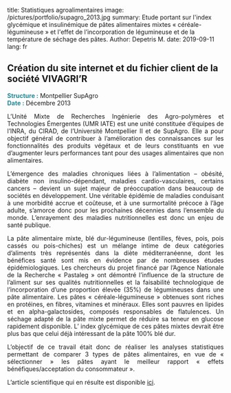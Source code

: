title: Statistiques agroalimentaires
image: /pictures/portfolio/supagro_2013.jpg
summary: Etude portant sur l'index glycémique et insulinémique de pâtes alimentaires mixtes « céréale-légumineuse » et l'effet de l’incorporation de légumineuse et de la température de séchage des pâtes.
Author: Depetris M.
date: 2019-09-11
lang: fr

## Création du site internet et du fichier client de la société VIVAGRI’R

<font color="#238896"><strong>Structure :</strong></font> Montpellier SupAgro
<br><font color="#238896"><strong>Date :</strong></font> Décembre 2013

<p style="text-align: justify">
L’Unité Mixte de Recherches Ingénierie des Agro-polymères et Technologies Émergentes (UMR IATE) est une unité constituée d’équipes de l’INRA, du CIRAD, de l’Université Montpellier II et de SupAgro. Elle a pour objectif général de contribuer à l’amélioration des connaissances sur les fonctionnalités des produits végétaux et de leurs constituants en vue d’augmenter leurs performances tant pour des usages alimentaires que non alimentaires.
</p>

<p style="text-align: justify">
L’émergence des maladies chroniques liées à l’alimentation – obésité, diabète non insulino-dépendant, maladies cardio-vasculaires, certains cancers – devient un sujet majeur de préoccupation dans beaucoup de sociétés en développement. Une véritable épidémie de maladies conduisant à une morbidité accrue et coûteuse, et à une surmortalité précoce à l’âge adulte, s’amorce donc pour les prochaines décennies dans l’ensemble du monde. L’enrayement des maladies nutritionnelles est donc un enjeu de santé publique.
</p>

<p style="text-align: justify">
La pâte alimentaire mixte, blé dur-légumineuse (lentilles, fèves, pois, pois cassés ou pois-chiches) est un mélange intime de deux catégories d’aliments très représentés dans la diète méditerranéenne, dont les bénéfices santé sont mis en évidence par de nombreuses études épidémiologiques. Les chercheurs du projet financé par l’Agence Nationale de la Recherche « Pastaleg » ont démontré l’influence de la structure de l’aliment sur ses qualités nutritionnelles et la faisabilité technologique de l’incorporation d’une proportion élevée (35%) de légumineuses dans une pâte alimentaire. Les pâtes « céréale-légumineuse » obtenues sont riches en protéines, en fibres, vitamines et minéraux. Elles sont pauvres en lipides et en alpha-galactosides, composés responsables de flatulences. Un séchage adapté de la pâte mixte permet de réduire sa teneur en glucose rapidement disponible. L’ index glycémique de ces pâtes mixtes devrait être plus bas que celui déjà intéressant de la pâte 100% blé dur.
</p>

<p style="text-align: justify">
L’objectif de ce travail était donc de réaliser les analyses statistiques permettant de comparer 3 types de pâtes alimentaires, en vue  de « sélectionner » les pâtes ayant le meilleur rapport « effets bénéfiques/acceptation du consommateur ».
</p>

<p style="text-align: justify">
L’article scientifique qui en résulte est disponible <a href="/documents/articles/grefeuille_and_al_2015.pdf" target="_blank">ici</a>.
</p>